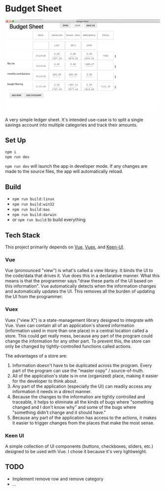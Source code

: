 # Budget Sheet

![app screenshot](docs/screenshot.png)

A very simple ledger sheet. It's intended use-case is to split a single savings account into multiple categories and track their amounts.

## Set Up

```
npm i
npm run dev
```

`npm run dev` will launch the app in developer mode. If any changes are made to the source files, the app will automatically reload.

## Build

  - `npm run build:linux`
  - `npm run build:win32`
  - `npm run build:mas`
  - `npm run build:darwin`
  - or `npm run build` to build everything

## Tech Stack

This project primarily depends on [Vue](https://vuejs.org/v2/guide/), [Vuex](https://vuex.vuejs.org/en/intro.html), and [Keen-UI](https://josephuspaye.github.io/Keen-UI/#/ui-alert).

### Vue

Vue (pronounced "view") is what's called a view library. It binds the UI to the code/data that drives it. Vue does this in a declarative manner. What this means is that the programmer says "draw these parts of the UI based on this information". Vue automatically detects when the information changes and automatically updates the UI. This removes all the burden of updating the UI from the programmer.

### Vuex

Vuex ("view X") is a state-management library designed to integrate with Vue. Vuex can contain all of an application's shared information (information used in more than one place) in a central location called a store. This could get really mess, because any part of the program could change the information for any other part. To prevent this, the store can only be changed by tightly-controlled functions called actions.

The advantages of a store are:

  1. Information doesn't have to be duplicated across the program. Every part of the program can use the "master copy" / source-of-truth.
  1. All of the application's state is in one (organized) place, making it easier for the developer to think about.
  1. Any part of the application (especially the UI) can readily access any information it needs in a direct manner.
  1. Because the changes to the information are tightly controlled and traceable, it helps to eliminate all the kinds of bugs where "something changed and I don't know why" and some of the bugs where "something didn't change and it should have."
  1. Because any part of the application has access to the actions, it makes it easier to trigger changes from the places that make the most sense.

### Keen UI

A simple collection of UI components (buttons, checkboxes, sliders, etc.) designed to be used with Vue. I chose it because it's very lightweight.

## TODO

  - Implement remove row and remove category
  - ...
